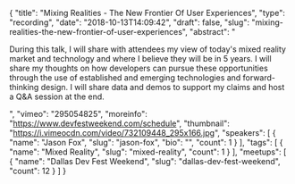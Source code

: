 {
  "title": "Mixing Realities - The New Frontier Of User Experiences",
  "type": "recording",
  "date": "2018-10-13T14:09:42",
  "draft": false,
  "slug": "mixing-realities-the-new-frontier-of-user-experiences",
  "abstract": "<p>During this talk, I will share with attendees my view of today's mixed reality market and technology and where I believe they will be in 5 years. I will share my thoughts on how developers can pursue these opportunities through the use of established and emerging technologies and forward-thinking design. I will share data and demos to support my claims and host a Q&A session at the end.</p>",
  "vimeo": "295054825",
  "moreinfo": "https://www.devfestweekend.com/schedule",
  "thumbnail": "https://i.vimeocdn.com/video/732109448_295x166.jpg",
  "speakers": [
    {
      "name": "Jason Fox",
      "slug": "jason-fox",
      "bio": "",
      "count": 1
    }
  ],
  "tags": [
    {
      "name": "Mixed Reality",
      "slug": "mixed-reality",
      "count": 1
    }
  ],
  "meetups": [
    {
      "name": "Dallas Dev Fest Weekend",
      "slug": "dallas-dev-fest-weekend",
      "count": 12
    }
  ]
}